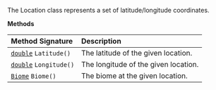 The Location class represents a set of latitude/longitude coordinates.

**Methods**

| Method Signature | Description |
| :--- | :--- |
| [`double`](Numeric-Type) `Latitude()` | The latitude of the given location. |
| [`double`](Numeric-Type) `Longitude()` | The longitude of the given location. |
| [`Biome`](Biome-Type) `Biome()` | The biome at the given location. |
